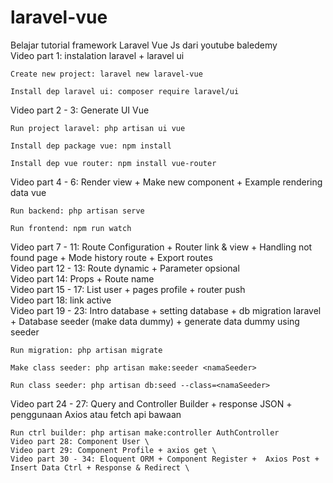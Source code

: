 # laravel-vue
Belajar tutorial framework Laravel Vue Js dari youtube baledemy \
Video part 1: instalation laravel + laravel ui 
```properties
Create new project: laravel new laravel-vue
```  
```properties
Install dep laravel ui: composer require laravel/ui 
```  
 
Video part 2 - 3: Generate UI Vue 
```properties
Run project laravel: php artisan ui vue
```  
```properties
Install dep package vue: npm install
``` 
```properties
Install dep vue router: npm install vue-router
``` 

Video part 4 - 6: Render view + Make new component + Example rendering data vue
```properties
Run backend: php artisan serve
``` 
```properties
Run frontend: npm run watch
``` 
Video part 7 - 11: Route Configuration + Router link & view + Handling not found page + Mode history route + Export routes \
Video part 12 - 13: Route dynamic + Parameter opsional \
Video part 14: Props + Route name \
Video part 15 - 17: List user + pages profile + router push \
Video part 18: link active  \
Video part 19 - 23: Intro database + setting database + db migration laravel + Database seeder (make data dummy) + generate data dummy using seeder
```properties
Run migration: php artisan migrate
``` 
```properties
Make class seeder: php artisan make:seeder <namaSeeder>
``` 
```properties
Run class seeder: php artisan db:seed --class=<namaSeeder>
```
Video part 24 - 27: Query and Controller Builder  + response JSON + penggunaan Axios atau fetch api bawaan
```properties
Run ctrl builder: php artisan make:controller AuthController
Video part 28: Component User \ 
Video part 29: Component Profile + axios get \
Video part 30 - 34: Eloquent ORM + Component Register +  Axios Post + Insert Data Ctrl + Response & Redirect \